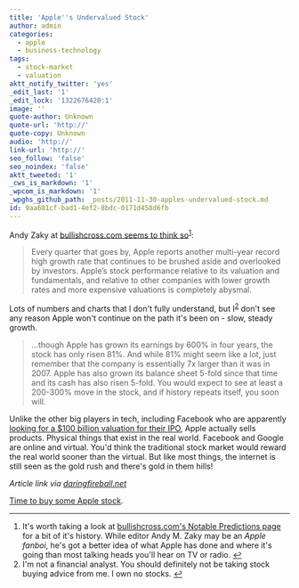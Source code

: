 ```yaml
---
title: 'Apple''s Undervalued Stock'
author: admin
categories:
  - apple
  - business-technology
tags:
  - stock-market
  - valuation
aktt_notify_twitter: 'yes'
_edit_last: '1'
_edit_lock: '1322676420:1'
image: ''
quote-author: Unknown
quote-url: 'http://'
quote-copy: Unknown
audio: 'http://'
link-url: 'http://'
seo_follow: 'false'
seo_noindex: 'false'
aktt_tweeted: '1'
_cws_is_markdown: '1'
_wpcom_is_markdown: '1'
_wpghs_github_path: _posts/2011-11-30-apples-undervalued-stock.md
id: 9aa681cf-bad1-4ef2-8bdc-0171d458d6fb
---
```

<p>Andy Zaky at <a href="http://bullishcross.com/apple-the-most-undervalued-large-cap-stock-in-america/">bullishcross.com seems to think so</a><sup id="fnref-19845:1"><a href="#fn-19845:1" rel="footnote">1</a></sup>:</p>
<blockquote><p>
  Every quarter that goes by, Apple reports another multi-year record high growth rate that continues to be brushed aside and overlooked by investors. Apple’s stock performance relative to its valuation and fundamentals, and relative to other companies with lower growth rates and more expensive valuations is completely abysmal.
</p></blockquote>
<p>Lots of numbers and charts that I don't fully understand, but I<sup id="fnref-19845:2"><a href="#fn-19845:2" rel="footnote">2</a></sup> don't see any reason Apple won't continue on the path it's been on - slow, steady growth.</p>
<blockquote><p>
  ...though Apple has grown its earnings by 600% in four years, the stock has only risen 81%. And while 81% might seem like a lot, just remember that the company is essentially 7x larger than it was in 2007. Apple has also grown its balance sheet 5-fold since that time and its cash has also risen 5-fold. You would expect to see at least a 200-300% move in the stock, and if history repeats itself, you soon will.
</p></blockquote>
<p>Unlike the other big players in tech, including Facebook who are apparently <a href="http://dealbook.nytimes.com/2011/11/29/facebook-may-be-forced-to-go-public-amid-market-gloom/">looking for a $100 billion valuation for their IPO</a>, Apple actually sells products. Physical things that exist in the real world. Facebook and Google are online and virtual. You'd think the traditional stock market would reward the real world sooner than the virtual. But like most things, the internet is still seen as the gold rush and there's gold in them hills!</p>
<p><em>Article link via <a href="http://daringfireball.net/linked/2011/11/30/aapl-andy-zaky">daringfireball.net</a></em></p>
<p><a href="https://chrisenns.com/2011/11/24/ipad-sales-need-not-apply/">Time to buy some Apple stock</a>.</p>
<div class="footnotes">
<hr />
<ol>
<li id="fn-19845:1">
It's worth taking a look at <a href="http://bullishcross.com/notable-predictions/">bullishcross.com's Notable Predictions page</a> for a bit of it's history. While editor Andy M. Zaky may be an <em>Apple fanboi</em>, he's got a better idea of what Apple has done and where it's going than most talking heads you'll hear on TV or radio.&#160;<a href="#fnref-19845:1" rev="footnote">&#8617;</a>
</li>
<li id="fn-19845:2">
I'm not a financial analyst. You should definitely not be taking stock buying advice from me. I own no stocks.&#160;<a href="#fnref-19845:2" rev="footnote">&#8617;</a>
</li>
</ol>
</div>
